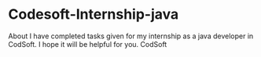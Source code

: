 # Codesoft-Internship-java
About I have completed tasks given for my internship as a java developer in CodSoft. I hope it will be helpful for you.
CodSoft
